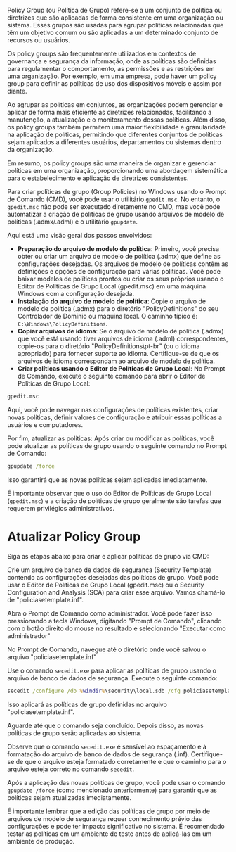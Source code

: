 
Policy Group (ou Política de Grupo) refere-se a um conjunto de política ou diretrizes que são aplicadas de forma consistente em uma organização ou sistema. Esses grupos são usadas para agrupar políticas relacionadas que têm um objetivo comum ou são aplicadas a um determinado conjunto de recursos ou usuários.

Os policy groups são frequentemente utilizados em contextos de governança e segurança da informação, onde as políticas são definidas para regulamentar o comportamento, as permissões e as restrições em uma organização. Por exemplo, em uma empresa, pode haver um policy group para definir as políticas de uso dos dispositivos móveis e assim por diante.

Ao agrupar as políticas em conjuntos, as organizações podem gerenciar e aplicar de forma mais eficiente as diretrizes relacionadas, facilitando a manutenção, a atualização e o monitoramento dessas políticas. Além disso, os policy groups também permitem uma maior flexibilidade e granularidade na aplicação de políticas, permitindo que diferentes conjuntos de políticas sejam aplicados a diferentes usuários, departamentos ou sistemas dentro da organização.

Em resumo, os policy groups são uma maneira de organizar e gerenciar políticas em uma organização, proporcionando uma abordagem sistemática para o estabelecimento e aplicação de diretrizes consistentes.

Para criar políticas de grupo (Group Policies) no Windows usando o Prompt de Comando (CMD), você pode usar o utilitário `gpedit.msc`. No entanto, o `gpedit.msc` não pode ser executado diretamente no CMD, mas você pode automatizar a criação de políticas de grupo usando arquivos de modelo de políticas (.admx/.adml) e o utilitário `gpupdate`.

Aqui está uma visão geral dos passos envolvidos:

- **Preparação do arquivo de modelo de política**: Primeiro, você precisa obter ou criar um arquivo de modelo de política (.admx) que define as configurações desejadas. Os arquivos de modelo de políticas contêm as definições e opções de configuração para várias políticas. Você pode baixar modelos de políticas prontos ou criar os seus próprios usando o Editor de Políticas de Grupo Local (gpedit.msc) em uma máquina Windows com a configuração desejada.
- **Instalação do arquivo de modelo de política**: Copie o arquivo de modelo de política (.admx) para o diretório "PolicyDefinitions" do seu Controlador de Domínio ou máquina local. O caminho típico é: `C:\Windows\PolicyDefinitions`.
- **Copiar arquivos de idioma**: Se o arquivo de modelo de política (.admx) que você está usando tiver arquivos de idioma (.adml) correspondentes, copie-os para o diretório "PolicyDefinitions\pt-br" (ou o idioma apropriado) para fornecer suporte ao idioma. Certifique-se de que os arquivos de idioma correspondam ao arquivo de modelo de política.
- **Criar políticas usando o Editor de Políticas de Grupo Local**: No Prompt de Comando, execute o seguinte comando para abrir o Editor de Políticas de Grupo Local:

```cmd
gpedit.msc
```

Aqui, você pode navegar nas configurações de políticas existentes, criar novas políticas, definir valores de configuração e atribuir essas políticas a usuários e computadores.

Por fim, atualizar as políticas: Após criar ou modificar as políticas, você pode atualizar as políticas de grupo usando o seguinte comando no Prompt de Comando:

```cmd
gpupdate /force
```

Isso garantirá que as novas políticas sejam aplicadas imediatamente.

É importante observar que o uso do Editor de Políticas de Grupo Local (`gpedit.msc`) e a criação de políticas de grupo geralmente são tarefas que requerem privilégios administrativos.

# Atualizar Policy Group

Siga as etapas abaixo para criar e aplicar políticas de grupo via CMD:

Crie um arquivo de banco de dados de segurança (Security Template) contendo as configurações desejadas das políticas de grupo. Você pode usar o Editor de Políticas de Grupo Local (gpedit.msc) ou o Security Configuration and Analysis (SCA) para criar esse arquivo. Vamos chamá-lo de "policiasetemplate.inf".

Abra o Prompt de Comando como administrador. Você pode fazer isso pressionando a tecla Windows, digitando "Prompt de Comando", clicando com o botão direito do mouse no resultado e selecionando "Executar como administrador"

No Prompt de Comando, navegue até o diretório onde você salvou o arquivo "policiasetemplate.inf"

Use o comando `secedit.exe` para aplicar as políticas de grupo usando o arquivo de banco de dados de segurança. Execute o seguinte comando:
```cmd
secedit /configure /db %windir%\security\local.sdb /cfg policiasetemplate.inf /areas SECURITYPOLICY
```

Isso aplicará as políticas de grupo definidas no arquivo "policiasetemplate.inf".

Aguarde até que o comando seja concluído. Depois disso, as novas políticas de grupo serão aplicadas ao sistema.

Observe que o comando `secedit.exe` é sensível ao espaçamento e à formatação do arquivo de banco de dados de segurança (.inf). Certifique-se de que o arquivo esteja formatado corretamente e que o caminho para o arquivo esteja correto no comando `secedit`.

Após a aplicação das novas políticas de grupo, você pode usar o comando `gpupdate /force` (como mencionado anteriormente) para garantir que as políticas sejam atualizadas imediatamente.

É importante lembrar que a edição das políticas de grupo por meio de arquivos de modelo de segurança requer conhecimento prévio das configurações e pode ter impacto significativo no sistema. É recomendado testar as políticas em um ambiente de teste antes de aplicá-las em um ambiente de produção.